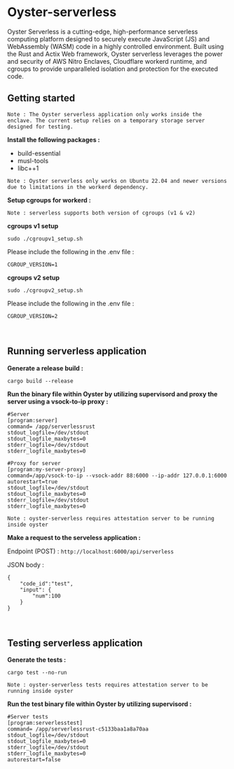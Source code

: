 # Oyster-serverless

Oyster Serverless is a cutting-edge, high-performance serverless computing platform designed to securely execute JavaScript (JS) and WebAssembly (WASM) code in a highly controlled environment. Built using the Rust and Actix Web framework, Oyster serverless leverages the power and security of AWS Nitro Enclaves, Cloudflare workerd runtime, and cgroups to provide unparalleled isolation and protection for the executed code.

## Getting started

`Note : The Oyster serverless application only works inside the enclave. The current setup relies on a temporary storage server designed for testing.`

<b>Install the following packages : </b>

* build-essential 
* musl-tools
* libc++1

`Note : Oyster serverless only works on Ubuntu 22.04 and newer versions due to limitations in the workerd dependency.`

<b>Setup cgroups for workerd :</b>

`Note : serverless supports both version of cgroups (v1 & v2)`

<b>cgroups v1 setup</b>
```
sudo ./cgroupv1_setup.sh
```

Please include the following in the .env file : 

```
CGROUP_VERSION=1
```

<b>cgroups v2 setup</b>
```
sudo ./cgroupv2_setup.sh
```

Please include the following in the .env file : 

```
CGROUP_VERSION=2
```


</br>

## Running serverless application

<b>Generate a release build :</b>

```
cargo build --release
```

<b>Run the binary file within Oyster by utilizing supervisord and proxy the server using a vsock-to-ip proxy : </b>
```
#Server
[program:server]
command= /app/serverlessrust
stdout_logfile=/dev/stdout
stdout_logfile_maxbytes=0
stderr_logfile=/dev/stdout
stderr_logfile_maxbytes=0

#Proxy for server
[program:my-server-proxy]
command=/app/vsock-to-ip --vsock-addr 88:6000 --ip-addr 127.0.0.1:6000
autorestart=true
stdout_logfile=/dev/stdout
stdout_logfile_maxbytes=0
stderr_logfile=/dev/stdout
stderr_logfile_maxbytes=0
```

`Note : oyster-serverless requires attestation server to be running inside oyster `

<b>Make a request to the serveless application :</b>

Endpoint (POST) : `http://localhost:6000/api/serverless`

JSON body :

```
{
    "code_id":"test",
    "input": {
        "num":100
    }
}
```

</br>

## Testing serverless application

<b>Generate the tests : </b>

```
cargo test --no-run
```

`Note : oyster-serverless tests requires attestation server to be running inside oyster `

<b>Run the test binary file within Oyster by utilizing supervisord : </b>
```
#Server tests
[program:serverlesstest]
command= /app/serverlessrust-c5133baa1a8a70aa
stdout_logfile=/dev/stdout
stdout_logfile_maxbytes=0
stderr_logfile=/dev/stdout
stderr_logfile_maxbytes=0
autorestart=false
```
